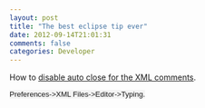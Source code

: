 ```yaml
---
layout: post
title: "The best eclipse tip ever"
date: 2012-09-14T21:01:31
comments: false
categories: Developer
---
```


How to <a href="http://www.eclipse.org/forums/index.php/t/159796/">disable auto close for the XML comments</a>.


<span style="background-color: #f4f4f4; font-family: Verdana, Geneva, Lucida, 'Lucida Grande', Arial, Helvetica, sans-serif; font-size: 13px; line-height: 16px;">Preferences-&gt;XML Files-&gt;Editor-&gt;Typing.</span>
